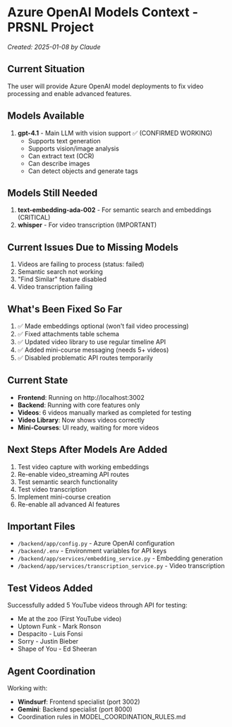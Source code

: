 # Azure OpenAI Models Context - PRSNL Project
*Created: 2025-01-08 by Claude*

## Current Situation
The user will provide Azure OpenAI model deployments to fix video processing and enable advanced features.

## Models Available
1. **gpt-4.1** - Main LLM with vision support ✅ (CONFIRMED WORKING)
   - Supports text generation
   - Supports vision/image analysis
   - Can extract text (OCR)
   - Can describe images
   - Can detect objects and generate tags

## Models Still Needed
1. **text-embedding-ada-002** - For semantic search and embeddings (CRITICAL)
2. **whisper** - For video transcription (IMPORTANT)

## Current Issues Due to Missing Models
1. Videos are failing to process (status: failed)
2. Semantic search not working
3. "Find Similar" feature disabled
4. Video transcription failing

## What's Been Fixed So Far
1. ✅ Made embeddings optional (won't fail video processing)
2. ✅ Fixed attachments table schema
3. ✅ Updated video library to use regular timeline API
4. ✅ Added mini-course messaging (needs 5+ videos)
5. ✅ Disabled problematic API routes temporarily

## Current State
- **Frontend**: Running on http://localhost:3002
- **Backend**: Running with core features only
- **Videos**: 6 videos manually marked as completed for testing
- **Video Library**: Now shows videos correctly
- **Mini-Courses**: UI ready, waiting for more videos

## Next Steps After Models Are Added
1. Test video capture with working embeddings
2. Re-enable video_streaming API routes
3. Test semantic search functionality
4. Test video transcription
5. Implement mini-course creation
6. Re-enable all advanced AI features

## Important Files
- `/backend/app/config.py` - Azure OpenAI configuration
- `/backend/.env` - Environment variables for API keys
- `/backend/app/services/embedding_service.py` - Embedding generation
- `/backend/app/services/transcription_service.py` - Video transcription

## Test Videos Added
Successfully added 5 YouTube videos through API for testing:
- Me at the zoo (First YouTube video)
- Uptown Funk - Mark Ronson
- Despacito - Luis Fonsi
- Sorry - Justin Bieber
- Shape of You - Ed Sheeran

## Agent Coordination
Working with:
- **Windsurf**: Frontend specialist (port 3002)
- **Gemini**: Backend specialist (port 8000)
- Coordination rules in MODEL_COORDINATION_RULES.md